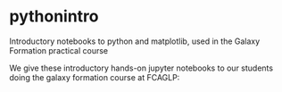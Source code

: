# pythonintro
Introductory notebooks to python and matplotlib, used in the Galaxy Formation practical course

We give these introductory hands-on jupyter notebooks to our students doing the galaxy formation course at FCAGLP: 
